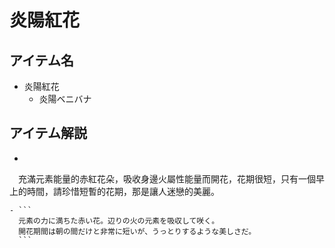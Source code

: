 # 炎陽紅花
## アイテム名
 - 炎陽紅花
   - 炎陽ベニバナ

## アイテム解説
 - ```
 　充滿元素能量的赤紅花朵，吸收身邊火屬性能量而開花，花期很短，只有一個早上的時間，請珍惜短暫的花期，那是讓人迷戀的美麗。 
   ```
   - ```
     元素の力に満ちた赤い花。辺りの火の元素を吸収して咲く。
     開花期間は朝の間だけと非常に短いが、うっとりするような美しさだ。
     ```
